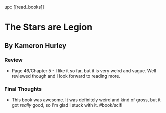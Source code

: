 up:: [[read_books]]

# The Stars are Legion
## By Kameron Hurley
### Review
- Page 46/Chapter 5 - I like it so far, but it is very weird and vague. Well reviewed though and I look forward to reading more.

### Final Thoughts
- This book was awesome. It was definitely weird and kind of gross, but it got *really* good, so I'm glad I stuck with it.
#book/scifi 